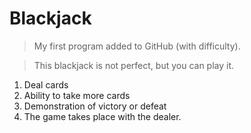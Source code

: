 # Blackjack

> My first program added to GitHub (with difficulty).

> This blackjack is not perfect, but you can play it.
1. Deal cards
2. Ability to take more cards
3. Demonstration of victory or defeat
4. The game takes place with the dealer.
